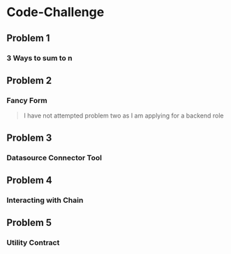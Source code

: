 # Code-Challenge

## Problem 1

### 3 Ways to sum to n

## Problem 2

### Fancy Form

> I have not attempted problem two as I am applying for a backend role

## Problem 3

### Datasource Connector Tool

## Problem 4

### Interacting with Chain

## Problem 5

### Utility Contract
